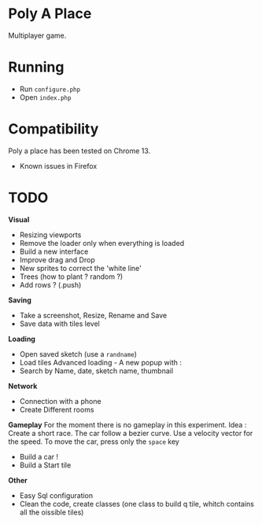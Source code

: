 Poly A Place
================

Multiplayer game.

# Running

* Run `configure.php`
* Open `index.php` 


# Compatibility

Poly a place has been tested on Chrome 13.

* Known issues in Firefox 

# TODO

__Visual__
* Resizing viewports
* Remove the loader only when everything is loaded
* Build a new interface
* Improve drag and Drop
* New sprites to correct the 'white line'
* Trees (how to plant ? random ?)
* Add rows ? (.push)

__Saving__
* Take a screenshot, Resize, Rename and Save
* Save data with tiles level

__Loading__
* Open saved sketch (use a `randname`) 
* Load tiles
Advanced loading - A new popup with :
* Search by Name, date, sketch name, thumbnail

__Network__
* Connection with a phone
* Create Different rooms

__Gameplay__
For the moment there is no gameplay in this experiment. Idea : Create a short race. The car follow a bezier curve. Use a velocity vector for the speed.
To move the car, press only the `space` key

* Build a car !
* Build a Start tile

__Other__
* Easy Sql configuration
* Clean the code, create classes (one class to build q tile, whitch contains all the oissible tiles)

